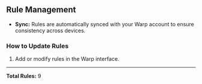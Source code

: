 ## Rule Management

- **Sync:** Rules are automatically synced with your Warp account to ensure consistency across devices.

### How to Update Rules
1. Add or modify rules in the Warp interface.

---

**Total Rules:** 9
